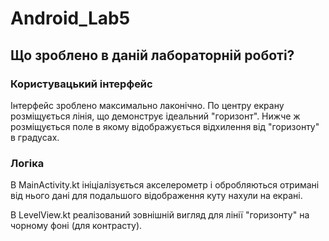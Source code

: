 # Android_Lab5

## Що зроблено в даній лабораторній роботі?

### Користувацький інтерфейс

Інтерфейс зроблено максимально лаконічно. По центру екрану розміщується лінія, що демонструє ідеальний "горизонт". Нижче ж розміщується поле в якому відображується відхилення від "горизонту" в градусах.

### Логіка

В MainActivity.kt ініціалізується акселерометр і обробляються отримані від нього дані для подальшого відображення куту нахули на екрані.

В LevelView.kt реалізований зовнішній вигляд для лінії "горизонту" на чорному фоні (для контрасту).
